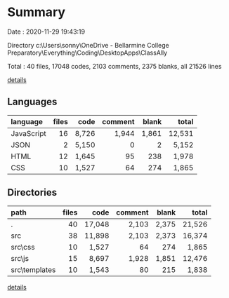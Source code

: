 # Summary

Date : 2020-11-29 19:43:19

Directory c:\Users\sonny\OneDrive - Bellarmine College Preparatory\Everything\Coding\DesktopApps\ClassAlly

Total : 40 files,  17048 codes, 2103 comments, 2375 blanks, all 21526 lines

[details](details.md)

## Languages
| language | files | code | comment | blank | total |
| :--- | ---: | ---: | ---: | ---: | ---: |
| JavaScript | 16 | 8,726 | 1,944 | 1,861 | 12,531 |
| JSON | 2 | 5,150 | 0 | 2 | 5,152 |
| HTML | 12 | 1,645 | 95 | 238 | 1,978 |
| CSS | 10 | 1,527 | 64 | 274 | 1,865 |

## Directories
| path | files | code | comment | blank | total |
| :--- | ---: | ---: | ---: | ---: | ---: |
| . | 40 | 17,048 | 2,103 | 2,375 | 21,526 |
| src | 38 | 11,898 | 2,103 | 2,373 | 16,374 |
| src\css | 10 | 1,527 | 64 | 274 | 1,865 |
| src\js | 15 | 8,697 | 1,928 | 1,851 | 12,476 |
| src\templates | 10 | 1,543 | 80 | 215 | 1,838 |

[details](details.md)